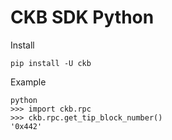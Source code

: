 # CKB SDK Python

Install

```
pip install -U ckb
```

Example

```
python
>>> import ckb.rpc
>>> ckb.rpc.get_tip_block_number()
'0x442'
```
